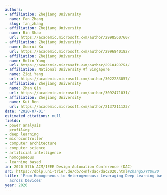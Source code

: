 ```yaml
---
authors:
- affiliation: Zhejiang University
  name: Fan Zhang
  slug: fan_zhang
- affiliation: Zhejiang University
  name: Bin Shao
  url: https://academic.microsoft.com/author/2998560760/
- affiliation: Zhejiang University
  name: Guorui Xu
  url: https://academic.microsoft.com/author/2996840182/
- affiliation: Zhejiang University
  name: Bolin Yang
  url: https://academic.microsoft.com/author/2910409754/
- affiliation: National University Of Singapore
  name: Ziqi Yang
  url: https://academic.microsoft.com/author/3022283057/
- affiliation: Zhejiang University
  name: Zhan Qin
  url: https://academic.microsoft.com/author/3092471031/
- affiliation: Zhejiang University
  name: Kui Ren
  url: https://academic.microsoft.com/author/2137211123/
date: '2020-07-01'
estimated_citations: null
fields:
- power analysis
- profiling
- deep learning
- microcontroller
- computer architecture
- computer science
- artificial intelligence
- homogeneous
- learning based
in: 2020 57th ACM/IEEE Design Automation Conference (DAC)
src: https://dblp.uni-trier.de/db/conf/dac/dac2020.html#ZhangSXYYQ020
title: 'From Homogeneous to Heterogeneous: Leveraging Deep Learning based Power Analysis
  across Devices'
year: 2020
---
```

